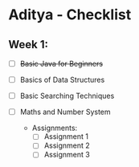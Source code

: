 # Aditya - Checklist
[//]: <> (This is the template for participants' checklist. You can create a checklist in this format with yourName, and make PR to keep it updated.)

## Week 1:

- [ ] <s>Basic Java for Beginners</s>
- [ ] Basics of Data Structures
- [ ] Basic Searching Techniques
- [ ] Maths and Number System

  * Assignments:
    - [ ] Assignment 1
    - [ ] Assignment 2
    - [ ] Assignment 3

[//]: <> ( ## Week 2:)
